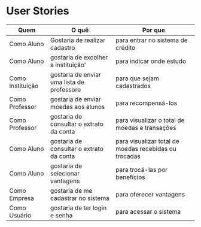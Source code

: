 # User Stories

| Quem             | O quê                                      | Por que                                               |
| ---------------- | ------------------------------------------ | ----------------------------------------------------- |
| Como Aluno       | Gostaria de realizar cadastro              | para entrar no sistema de crédito                     |
| Como Aluno       | gostaria de excolher a instituição'        | para indicar onde estudo                              |
| Como Instituição | gostaria de enviar uma lista de professore | para que sejam cadastrados                            |
| Como Professor   | gostaria de enviar moedas aos alunos       | para recompensá-los                                   |
| Como Professor   | gostaria de consultar o extrato da conta   | para visualizar o total de moedas e transações        |
| Como Aluno       | gostaria de consultar o extrato da conta   | para visualizar total de moedas recebidas ou trocadas |
| Como Aluno       | gostaria de selecionar vantagens           | para trocá-las por benefícios                         |
| Como Empresa     | gostaria de me cadastrar no sistema        | para oferecer vantagens                               |
| Como Usuário     | gostaria de ter login e senha              | para acessar o sistema                                |
